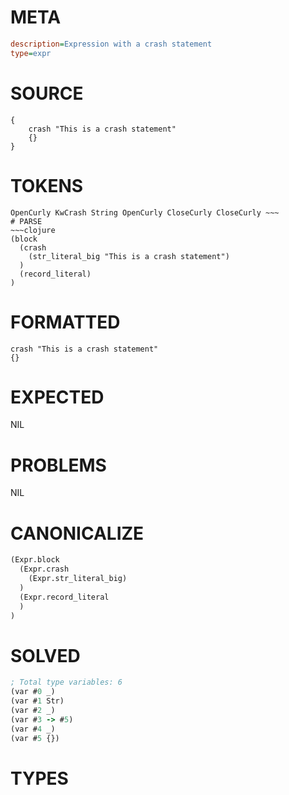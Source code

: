 # META
~~~ini
description=Expression with a crash statement
type=expr
~~~
# SOURCE
~~~roc
{
    crash "This is a crash statement"
    {}
}
~~~
# TOKENS
~~~text
OpenCurly KwCrash String OpenCurly CloseCurly CloseCurly ~~~
# PARSE
~~~clojure
(block
  (crash
    (str_literal_big "This is a crash statement")
  )
  (record_literal)
)
~~~
# FORMATTED
~~~roc
crash "This is a crash statement"
{}
~~~
# EXPECTED
NIL
# PROBLEMS
NIL
# CANONICALIZE
~~~clojure
(Expr.block
  (Expr.crash
    (Expr.str_literal_big)
  )
  (Expr.record_literal
  )
)
~~~
# SOLVED
~~~clojure
; Total type variables: 6
(var #0 _)
(var #1 Str)
(var #2 _)
(var #3 -> #5)
(var #4 _)
(var #5 {})
~~~
# TYPES
~~~roc
~~~
